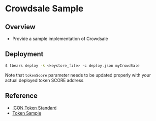 # Crowdsale Sample

## Overview

* Provide a sample implementation of Crowdsale

## Deployment

```bash
$ tbears deploy -k <keystore_file> -c deploy.json myCrowdSale
```

Note that `tokenScore` parameter needs to be updated properly with your actual deployed token SCORE address.

## Reference

* [ICON Token Standard](https://github.com/icon-project/IIPs/blob/master/IIPS/iip-2.md)
* [Token Sample](https://github.com/sink772/IRC2-token-standard)
